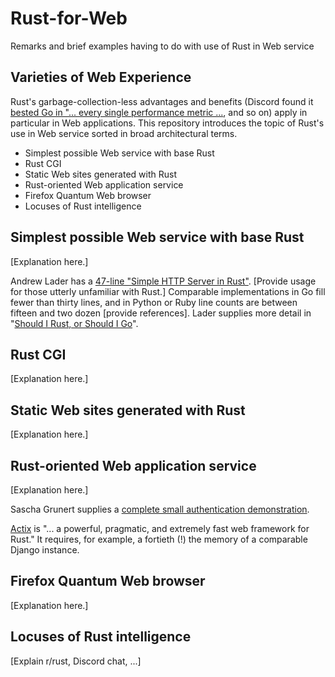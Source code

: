 # Rust-for-Web
Remarks and brief examples having to do with use of Rust in Web service

## Varieties of Web Experience

Rust's garbage-collection-less advantages and benefits (Discord found it [bested Go in "... every single performance metric ...](https://medium.com/discord-engineering/why-discord-is-switching-from-go-to-rust-a190bbca2b1f), and so on) apply in particular in Web applications.  This repository introduces the
topic of Rust's use in Web service sorted in broad architectural terms.
- Simplest possible Web service with base Rust
- Rust CGI
- Static Web sites generated with Rust
- Rust-oriented Web application service
- Firefox Quantum Web browser
- Locuses of Rust intelligence

## Simplest possible Web service with base Rust

[Explanation here.]

Andrew Lader has a [47-line "Simple HTTP Server in Rust"](https://gist.github.com/andrewlader/df0e1a52fd4a842c6110d28cf1b281a1#file-main-http-rs).  [Provide usage for those utterly unfamiliar with Rust.]  Comparable implementations in Go fill fewer than thirty lines, and in Python or Ruby line counts are between fifteen and two dozen [provide references].  Lader supplies more detail in "[Should I Rust, or Should I Go](https://codeburst.io/should-i-rust-or-should-i-go-59a298e00ea9)".

## Rust CGI

[Explanation here.]

## Static Web sites generated with Rust

[Explanation here.]

## Rust-oriented Web application service

[Explanation here.]

Sascha Grunert supplies a [complete small authentication demonstration](https://github.com/saschagrunert/webapp.rs/tree/rev1).

[Actix](https://actix.rs/) is "... a powerful, pragmatic, and extremely fast web framework for Rust."  It requires, for example, a fortieth
(!) the memory of a comparable Django instance.

## Firefox Quantum Web browser

[Explanation here.]

## Locuses of Rust intelligence

[Explain r/rust, Discord chat, ...]
